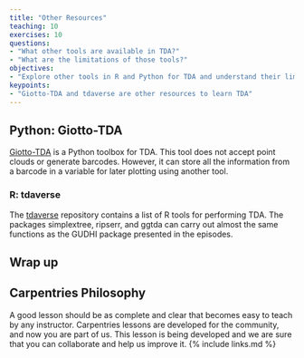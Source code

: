 ```yaml
---
title: "Other Resources"
teaching: 10
exercises: 10
questions:
- "What other tools are available in TDA?"
- "What are the limitations of those tools?"
objectives:
- "Explore other tools in R and Python for TDA and understand their limitations."
keypoints:
- "Giotto-TDA and tdaverse are other resources to learn TDA"
---
```

## Python: Giotto-TDA
[Giotto-TDA](https://giotto-ai.github.io/gtda-docs/0.5.1/library.html) is a Python toolbox for TDA. This tool does not accept point clouds or generate barcodes. However, it can store all the information from a barcode in a variable for later plotting using another tool.

### R: tdaverse
The [tdaverse]() repository contains a list of R tools for performing TDA. The packages simplextree, ripserr, and ggtda can carry out almost the same functions as the GUDHI package presented in the episodes.


## Wrap up


## Carpentries Philosophy
A good lesson should be as complete and clear that becomes easy to teach by any instructor. 
Carpentries lessons are developed for the community, and now you are part of us. 
This lesson is being developed and we are sure that you can collaborate and help us improve it.
{% include links.md %}
